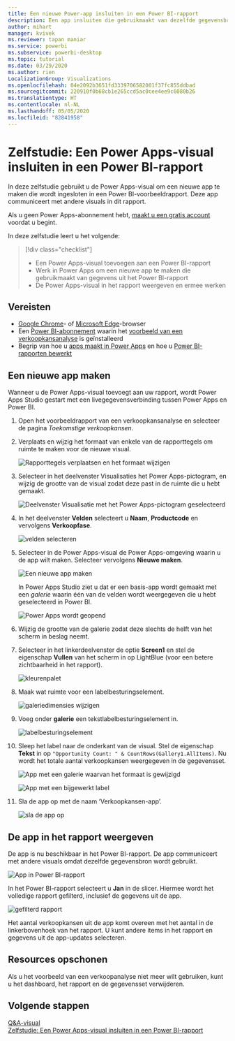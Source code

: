 ```yaml
---
title: Een nieuwe Power-app insluiten in een Power BI-rapport
description: Een app insluiten die gebruikmaakt van dezelfde gegevensbron en waarop kan worden gefilterd, net als bij andere rapportitems
author: mihart
manager: kvivek
ms.reviewer: tapan maniar
ms.service: powerbi
ms.subservice: powerbi-desktop
ms.topic: tutorial
ms.date: 03/29/2020
ms.author: rien
LocalizationGroup: Visualizations
ms.openlocfilehash: 04e2092b3651fd3339706582001f37fc855ddbad
ms.sourcegitcommit: 220910f0b68cb1e265ccd5ac0cee4ee9c6080b26
ms.translationtype: HT
ms.contentlocale: nl-NL
ms.lasthandoff: 05/05/2020
ms.locfileid: "82841958"
---
```

# <a name="tutorial-embed-a-power-apps-visual-in-a-power-bi-report"></a>Zelfstudie: Een Power Apps-visual insluiten in een Power BI-rapport

In deze zelfstudie gebruikt u de Power Apps-visual om een nieuwe app te maken die wordt ingesloten in een Power BI-voorbeeldrapport. Deze app communiceert met andere visuals in dit rapport.

Als u geen Power Apps-abonnement hebt, [maakt u een gratis account](https://web.powerapps.com/signup?redirect=marketing&email=) voordat u begint.

In deze zelfstudie leert u het volgende:
> [!div class="checklist"]
> * Een Power Apps-visual toevoegen aan een Power BI-rapport
> * Werk in Power Apps om een nieuwe app te maken die gebruikmaakt van gegevens uit het Power BI-rapport
> * De Power Apps-visual in het rapport weergeven en ermee werken

## <a name="prerequisites"></a>Vereisten

* [Google Chrome](https://www.google.com/chrome/browser/)- of [Microsoft Edge](https://www.microsoft.com/windows/microsoft-edge)-browser
* Een [Power BI-abonnement](https://docs.microsoft.com/power-bi/service-self-service-signup-for-power-bi) waarin het [voorbeeld van een verkoopkansanalyse](https://docs.microsoft.com/power-bi/sample-opportunity-analysis#get-the-content-pack-for-this-sample) is geïnstalleerd
* Begrip van hoe u [apps maakt in Power Apps](https://docs.microsoft.com/powerapps/maker/canvas-apps/data-platform-create-app-scratch) en hoe u [Power BI-rapporten bewerkt](https://docs.microsoft.com/power-bi/service-the-report-editor-take-a-tour)



## <a name="create-a-new-app"></a>Een nieuwe app maken
Wanneer u de Power Apps-visual toevoegt aan uw rapport, wordt Power Apps Studio gestart met een livegegevensverbinding tussen Power Apps en Power BI.

1. Open het voorbeeldrapport van een verkoopkansanalyse en selecteer de pagina *Toekomstige verkoopkansen*. 


2. Verplaats en wijzig het formaat van enkele van de rapporttegels om ruimte te maken voor de nieuwe visual.

    ![Rapporttegels verplaatsen en het formaat wijzigen](media/power-bi-visualization-powerapp/power-bi-report-page.jpg)

2. Selecteer in het deelvenster Visualisaties het Power Apps-pictogram, en wijzig de grootte van de visual zodat deze past in de ruimte die u hebt gemaakt.

    ![Deelvenster Visualisatie met het Power Apps-pictogram geselecteerd](media/power-bi-visualization-powerapp/power-bi-powerapps-icon.jpg)

3. In het deelvenster **Velden** selecteert u **Naam**, **Productcode** en vervolgens **Verkoopfase**. 

    ![velden selecteren](media/power-bi-visualization-powerapp/power-bi-fields.png)

4. Selecteer in de Power Apps-visual de Power Apps-omgeving waarin u de app wilt maken. Selecteer vervolgens **Nieuwe maken**.

    ![Een nieuwe app maken](media/power-bi-visualization-powerapp/power-bi-create-new-powerapp.png)

    In Power Apps Studio ziet u dat er een basis-app wordt gemaakt met een *galerie* waarin één van de velden wordt weergegeven die u hebt geselecteerd in Power BI.

    ![Power Apps wordt geopend](media/power-bi-visualization-powerapp/power-bi-power-app.png)

5.  Wijzig de grootte van de galerie zodat deze slechts de helft van het scherm in beslag neemt. 

6. Selecteer in het linkerdeelvenster de optie **Screen1** en stel de eigenschap **Vullen** van het scherm in op LightBlue (voor een betere zichtbaarheid in het rapport).

    ![kleurenpalet](media/power-bi-visualization-powerapp/power-bi-powerapps-fill.png)

6. Maak wat ruimte voor een labelbesturingselement. 

    ![galeriedimensies wijzigen](media/power-bi-visualization-powerapp/power-bi-powerapps-gallery.png)


8. Voeg onder **galerie** een tekstlabelbesturingselement in.

   ![labelbesturingselement](media/power-bi-visualization-powerapp/power-bi-label.png)

7. Sleep het label naar de onderkant van de visual. Stel de eigenschap **Tekst** in op `"Opportunity Count: " & CountRows(Gallery1.AllItems)`. Nu wordt het totale aantal verkoopkansen weergegeven in de gegevensset.

    ![App met een galerie waarvan het formaat is gewijzigd](media/power-bi-visualization-powerapp/power-bi-power-app-label.png)

    ![App met een bijgewerkt label](media/power-bi-visualization-powerapp/power-bi-label-live.png)

7. Sla de app op met de naam ‘Verkoopkansen-app’. 

    ![sla de app op](media/power-bi-visualization-powerapp/power-bi-save-powerapp.png)


## <a name="view-the-app-in-the-report"></a>De app in het rapport weergeven
De app is nu beschikbaar in het Power BI-rapport. De app communiceert met andere visuals omdat dezelfde gegevensbron wordt gebruikt.

![App in Power BI-rapport](media/power-bi-visualization-powerapp/power-bi-powerapps-visual.png)

In het Power BI-rapport selecteert u **Jan** in de slicer. Hiermee wordt het volledige rapport gefilterd, inclusief de gegevens uit de app.

![gefilterd rapport](media/power-bi-visualization-powerapp/power-bi-last.png)

Het aantal verkoopkansen uit de app komt overeen met het aantal in de linkerbovenhoek van het rapport. U kunt andere items in het rapport en gegevens uit de app-updates selecteren.


## <a name="clean-up-resources"></a>Resources opschonen
Als u het voorbeeld van een verkoopanalyse niet meer wilt gebruiken, kunt u het dashboard, het rapport en de gegevensset verwijderen.


## <a name="next-steps"></a>Volgende stappen
[Q&A-visual](power-bi-visualization-types-for-reports-and-q-and-a.md)    
[Zelfstudie: Een Power Apps-visual insluiten in een Power BI-rapport](https://docs.microsoft.com/powerapps/maker/canvas-apps/powerapps-custom-visual)    
